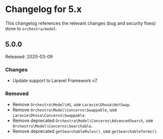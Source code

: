 # Changelog for 5.x

This changelog references the relevant changes (bug and security fixes) done to `orchestra/model`.

## 5.0.0

Released: 2020-03-09

### Changes

* Update support to Laravel Framework v7.

### Removed

* Remove `Orchestra\Model\HS`, use `Laravie\Dhosa\HotSwap`.
* Remove `Orchestra\Model\Concerns\Swappable`, use `Laravie\Dhosa\Concerns\Swappable`.
* Remove deprecated `Orchestra\Model\Concerns\AdvancedSearch`, use `Orchestra\Model\Concerns\Searchable`.
* Remove deprecated `getSearchableRules()`, use `getSearchableTerms()`.
